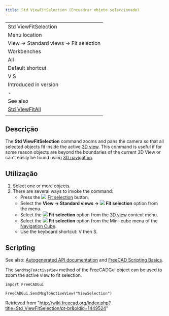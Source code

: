 ```yaml
---
title: Std ViewFitSelection (Encuadrar objeto seleccionado)
---
```

|  |
| --- |
| Std ViewFitSelection |
| Menu location |
| View → Standard views → Fit selection |
| Workbenches |
| All |
| Default shortcut |
| V S |
| Introduced in version |
| - |
| See also |
| [Std ViewFitAll](/Std_ViewFitAll "Std ViewFitAll") |
|  |

## Descrição

The **Std ViewFitSelection** command zooms and pans the camera so that all selected objects fit inside the active [3D view](/3D_view "3D view"). This command is useful if for some reason objects are beyond the boundaries of the current 3D View or can't easily be found using [3D navigation](/Mouse_navigation "Mouse navigation").

## Utilização

1. Select one or more objects.
2. There are several ways to invoke the command:
   * Press the ![](/images/Std_ViewFitSelection.svg) [Fit selection](/Std_ViewFitSelection "Std ViewFitSelection") button.
   * Select the **View → Standard views → ![](/images/Std_ViewFitSelection.svg) Fit selection** option from the menu.
   * Select the **![](/images/Std_ViewFitSelection.svg) Fit selection** option from the [3D view](/3D_view "3D view") context menu.
   * Select the **![](/images/Std_ViewFitSelection.svg) Fit selection** option from the Mini-cube menu of the [Navigation Cube](/Navigation_Cube "Navigation Cube").
   * Use the keyboard shortcut: V then S.

## Scripting

See also: [Autogenerated API documentation](https://freecad.github.io/SourceDoc/) and [FreeCAD Scripting Basics](/FreeCAD_Scripting_Basics "FreeCAD Scripting Basics").

The `SendMsgToActiveView` method of the FreeCADGui object can be used to zoom the active view to fit selection.

```
import FreeCADGui

FreeCADGui.SendMsgToActiveView("ViewSelection")

```

Retrieved from "<http://wiki.freecad.org/index.php?title=Std_ViewFitSelection/pt-br&oldid=1449524>"